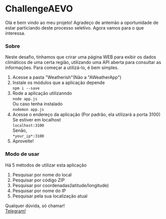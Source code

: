 # ChallengeAEVO
Olá e bem vindo ao meu projeto!
Agradeço de antemão a oportunidade de estar particiando deste processo seletivo.
Agora vamos para o que interessa.

### Sobre
Neste desafio, tínhamos que crirar uma página WEB para exibir os dados climáticos de uma certa região, utilizando uma API aberta para consultar as informações.
Para começar a utilizá-lo, é bem simples.

1. Acesse a pasta "Weatherish"(Não a "AWeatherApp")
1. Instale os módulos que a aplicação depende<br>
  `
  npm i --save
  `
1. Rode a aplicação utilizanndo<br>
  `
  node app.js
  ` <br>
  Ou caso tenha instalado <br>
  `
  nodemon app.js
  `
1. Acesse o endereço da aplicação (Por padrão, ela utilizará a porta 3100)<br>
  Se estiver em localhost<br>
  `
  localhost:3100
  `<br>
  Senão,<br>
  `
  *your_ip*:3100
  `<br>
  1. Aproveite!

### Modo de usar 
Há 5 métodos de utilizar esta aplicação<br>
1. Pesquisar por nome do local<br>
1. Pesquisar por código ZIP<br>
1. Pesquisar por coordenadas(latitude/longitude)<br>
1. Pesquisar por nome do IP<br>
1. Pesquisar pela sua localização atual<br>


Qualquer dúvida, só chamar!<br>
[Telegram!](https://t.me/Jacs1809)
  
